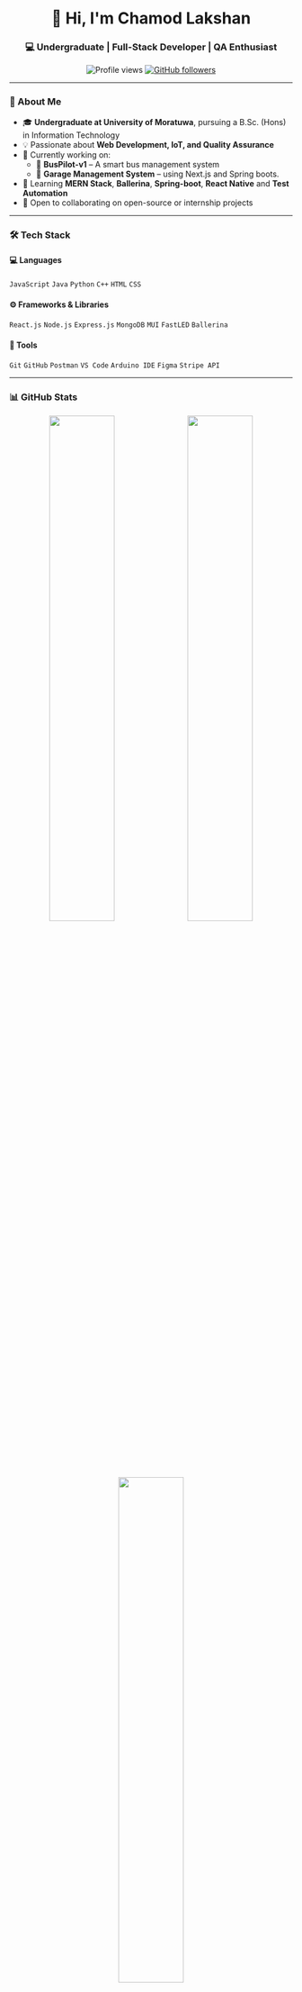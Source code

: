 <h1 align="center">👋 Hi, I'm Chamod Lakshan</h1>
<h3 align="center">💻 Undergraduate | Full-Stack Developer | QA Enthusiast</h3>

<p align="center">
  <img src="https://komarev.com/ghpvc/?username=nbchamod&label=Profile%20Views&color=blue&style=flat" alt="Profile views" />
  <a href="https://github.com/nbchamod?tab=followers">
    <img src="https://img.shields.io/github/followers/nbchamod?label=Followers&style=social" alt="GitHub followers"/>
  </a>
</p>

---

### 🚀 About Me

- 🎓 **Undergraduate at University of Moratuwa**, pursuing a B.Sc. (Hons) in Information Technology  
- 💡 Passionate about **Web Development, IoT, and Quality Assurance**  
- 🧠 Currently working on:
  - 🚌 **BusPilot-v1** – A smart bus management system  
  - 🔧 **Garage Management System** – using Next.js and Spring boots.
- 🌱 Learning **MERN Stack**, **Ballerina**, **Spring-boot**, **React Native** and **Test Automation**  
- 🤝 Open to collaborating on open-source or internship projects  

---

### 🛠️ Tech Stack

#### 💻 Languages
`JavaScript` `Java` `Python` `C++` `HTML` `CSS`

#### ⚙️ Frameworks & Libraries
`React.js` `Node.js` `Express.js` `MongoDB` `MUI` `FastLED` `Ballerina`

#### 🧰 Tools
`Git` `GitHub` `Postman` `VS Code` `Arduino IDE` `Figma` `Stripe API`

---

### 📊 GitHub Stats

<p align="center">
  <img width="48%" src="https://github-readme-stats.vercel.app/api?username=nbchamod&show_icons=true&theme=radical" />
  <img width="48%" src="https://github-readme-streak-stats.herokuapp.com/?user=nbchamod&theme=radical" />
</p>

<p align="center">
  <img width="48%" src="https://github-readme-stats.vercel.app/api/top-langs/?username=nbchamod&layout=compact&theme=radical" />
</p>

---

### 🏆 Achievements & Highlights

- 🌟 Completed multiple academic and freelance **software development projects**
- 🔬 Experience in **Quality Assurance** (Manual & Automation)
- 🏦 Work experience at **People’s Bank – Matara** as a cashier (financial systems exposure)
- 🎯 Committed to building efficient, scalable, and user-friendly solutions 

---

### 🧩 Featured Projects

| Project | Description | Tech Stack |
|----------|--------------|-------------|
| [🚗 Garage Management System](https://github.com/nbchamod/GarageManagementSystem) | A system for technicians to manage jobs, communicate with supervisors & customers | MERN, MUI, WhatsApp API |
| [🚌 BusPilot-v1](https://github.com/nbchamod/BusPilot-v1) | Smart bus tracking & scheduling platform | React, Node, MongoDB, Express |
| [💡 IoT LED Controller](https://github.com/nbchamod/LED-Strip-Controller) | Multi-strip WS2812B LED animations | Arduino, FastLED |

---

### 📬 Connect with Me

<p align="left">
  <a href="mailto:YOUR_EMAIL@gmail.com"><img src="https://img.shields.io/badge/Gmail-D14836?style=for-the-badge&logo=gmail&logoColor=white"/></a>
  <a href="https://www.linkedin.com/in/YOUR-LINK/"><img src="https://img.shields.io/badge/LinkedIn-0077B5?style=for-the-badge&logo=linkedin&logoColor=white"/></a>
  <a href="https://github.com/chamodlakshan"><img src="https://img.shields.io/badge/GitHub-100000?style=for-the-badge&logo=github&logoColor=white"/></a>
</p>

---

### ⚡ Fun Fact
> “Code is like humor — when you have to explain it, it’s bad.” 😄

---

<p align="center">
  <img src="https://github-profile-trophy.vercel.app/?username=nbchamod&theme=onedark&no-frame=true&row=1" />
</p>

---

⭐️ *From [ChamodLakshan](https://github.com/nbchamod)*  
